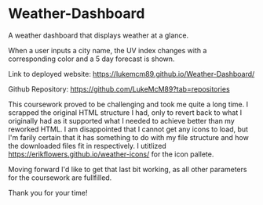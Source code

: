# Weather-Dashboard
A weather dashboard that displays weather at a glance.

When a user inputs a city name, the UV index changes with a corresponding color and a 5 day forecast is shown. 


Link to deployed website: https://lukemcm89.github.io/Weather-Dashboard/

Github Repository: https://github.com/LukeMcM89?tab=repositories

This coursework proved to be challenging and took me quite a long time. I scrapped the original HTML structure I had, only to revert back to what I originally had as it supported what I needed to achieve better than my reworked HTML. I am disappointed that I cannot get any icons to load, but I'm farily certain that it has something to do with my file structure and how the downloaded files fit in respectively. I utitlized https://erikflowers.github.io/weather-icons/ for the icon pallete.


Moving forward I'd like to get that last bit working, as all other parameters for the coursework are fullfilled. 

Thank you for your time!